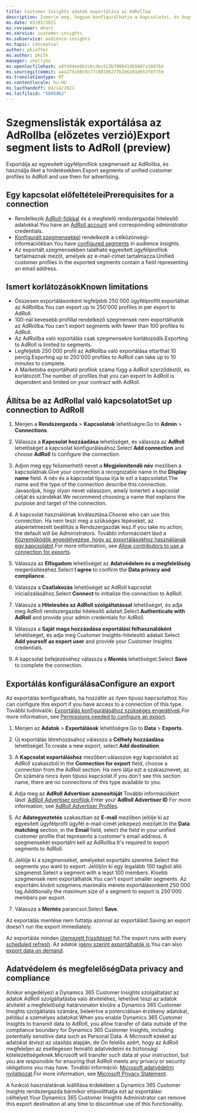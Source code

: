 ```yaml
---
title: Customer Insights adatok exportálása az AdRollba
description: Ismerje meg, hogyan konfigurálhatja a kapcsolatot, és hogyan exportálhatja az AdRollba.
ms.date: 03/03/2021
ms.reviewer: mhart
ms.service: customer-insights
ms.subservice: audience-insights
ms.topic: conceptual
author: pkieffer
ms.author: philk
manager: shellyha
ms.openlocfilehash: e8f4d4ee6b2c6cdec513b700641db568fa16076d
ms.sourcegitcommit: aaa275c60c0c77c88196277b266a91d653f8f759
ms.translationtype: HT
ms.contentlocale: hu-HU
ms.lasthandoff: 04/14/2021
ms.locfileid: "5895962"
---
```

# <a name="export-segment-lists-to-adroll-preview"></a><span data-ttu-id="1edde-103">Szegmenslisták exportálása az AdRollba (előzetes verzió)</span><span class="sxs-lookup"><span data-stu-id="1edde-103">Export segment lists to AdRoll (preview)</span></span>

<span data-ttu-id="1edde-104">Exportálja az egyesített ügyfélprofilok szegmenseit az AdRollba, és használja őket a hirdetésekben.</span><span class="sxs-lookup"><span data-stu-id="1edde-104">Export segments of unified customer profiles to AdRoll and use them for advertising.</span></span> 

## <a name="prerequisites-for-a-connection"></a><span data-ttu-id="1edde-105">Egy kapcsolat előfeltételei</span><span class="sxs-lookup"><span data-stu-id="1edde-105">Prerequisites for a connection</span></span>

-   <span data-ttu-id="1edde-106">Rendelkezik [AdRoll-fiókkal](https://www.adroll.com/) és a megfelelő rendszergazdai hitelesítő adatokkal.</span><span class="sxs-lookup"><span data-stu-id="1edde-106">You have an [AdRoll account](https://www.adroll.com/) and corresponding administrator credentials.</span></span>
-   <span data-ttu-id="1edde-107">[Konfigurált szegmensekkel](segments.md) rendelkezik a célközönségi-információkban.</span><span class="sxs-lookup"><span data-stu-id="1edde-107">You have [configured segments](segments.md) in audience insights.</span></span>
-   <span data-ttu-id="1edde-108">Az exportált szegmensekben található egyesített ügyfélprofilok tartalmaznak mezőt, amelyek az e-mail-címet tartalmazza.</span><span class="sxs-lookup"><span data-stu-id="1edde-108">Unified customer profiles in the exported segments contain a field representing an email address.</span></span>

## <a name="known-limitations"></a><span data-ttu-id="1edde-109">Ismert korlátozások</span><span class="sxs-lookup"><span data-stu-id="1edde-109">Known limitations</span></span>

- <span data-ttu-id="1edde-110">Összesen exportálásonként legfeljebb 250 000 ügyfélprofilt exportálhat az AdRollba.</span><span class="sxs-lookup"><span data-stu-id="1edde-110">You can export up to 250'000 profiles in per export to AdRoll.</span></span>
- <span data-ttu-id="1edde-111">100-nál kevesebb profillal rendelkező szegmensek nem exportálhatók az AdRollba.</span><span class="sxs-lookup"><span data-stu-id="1edde-111">You can't export segments with fewer than 100 profiles to AdRoll.</span></span> 
- <span data-ttu-id="1edde-112">Az AdRollba való exportálás csak szegmensekre korlátozódik.</span><span class="sxs-lookup"><span data-stu-id="1edde-112">Exporting to AdRoll is limited to segments.</span></span>
- <span data-ttu-id="1edde-113">Legfeljebb 250 000 profil az AdRollba való exportálása eltarthat 10 percig.</span><span class="sxs-lookup"><span data-stu-id="1edde-113">Exporting up to 250'000 profiles to AdRoll can take up to 10 minutes to complete.</span></span> 
- <span data-ttu-id="1edde-114">A Marketoba exportálható profilok száma függ a AdRoll szerződéstől, és korlátozott.</span><span class="sxs-lookup"><span data-stu-id="1edde-114">The number of profiles that you can export to AdRoll is dependent and limited on your contract with AdRoll.</span></span>

## <a name="set-up-connection-to-adroll"></a><span data-ttu-id="1edde-115">Állítsa be az AdRollal való kapcsolatot</span><span class="sxs-lookup"><span data-stu-id="1edde-115">Set up connection to AdRoll</span></span>

1. <span data-ttu-id="1edde-116">Menjen a **Rendszergazda** > **Kapcsolatok** lehetőségre.</span><span class="sxs-lookup"><span data-stu-id="1edde-116">Go to **Admin** > **Connections**.</span></span>

1. <span data-ttu-id="1edde-117">Válassza a **Kapcsolat hozzáadása** lehetőséget, és válassza az **AdRoll** lehetőséget a kapcsolat konfigurálásához.</span><span class="sxs-lookup"><span data-stu-id="1edde-117">Select **Add connection** and choose **AdRoll** to configure the connection.</span></span>

1. <span data-ttu-id="1edde-118">Adjon meg egy felismerhető nevet a **Megjelenítendő név** mezőben a kapcsolatnak.</span><span class="sxs-lookup"><span data-stu-id="1edde-118">Give your connection a recognizable name in the **Display name** field.</span></span> <span data-ttu-id="1edde-119">A név és a kapcsolat típusa írja le ezt a kapcsolatot.</span><span class="sxs-lookup"><span data-stu-id="1edde-119">The name and the type of the connection describe this connection.</span></span> <span data-ttu-id="1edde-120">Javasoljuk, hogy olyan nevet válasszon, amely ismerteti a kapcsolat célját és szándékát.</span><span class="sxs-lookup"><span data-stu-id="1edde-120">We recommend choosing a name that explains the purpose and target of the connection.</span></span>

1. <span data-ttu-id="1edde-121">A kapcsolat használóinak kiválasztása.</span><span class="sxs-lookup"><span data-stu-id="1edde-121">Choose who can use this connection.</span></span> <span data-ttu-id="1edde-122">Ha nem teszi meg a szükséges lépéseket, az alapértelmezett beállítás a Rendszergazdák lesz.</span><span class="sxs-lookup"><span data-stu-id="1edde-122">If you take no action, the default will be Administrators.</span></span> <span data-ttu-id="1edde-123">További információért lásd a [Közreműködők engedélyezése, hogy az exportálásokhoz használjanak egy kapcsolatot](connections.md#allow-contributors-to-use-a-connection-for-exports).</span><span class="sxs-lookup"><span data-stu-id="1edde-123">For more information, see [Allow contributors to use a connection for exports](connections.md#allow-contributors-to-use-a-connection-for-exports).</span></span>

1. <span data-ttu-id="1edde-124">Válassza az **Elfogadom** lehetőséget az **Adatvédelem és a megfelelőség** megerősítéséhez.</span><span class="sxs-lookup"><span data-stu-id="1edde-124">Select **I agree** to confirm the **Data privacy and compliance**.</span></span>

1. <span data-ttu-id="1edde-125">Válassza a **Csatlakozás** lehetőséget az AdRoll kapcsolat inicializálásához.</span><span class="sxs-lookup"><span data-stu-id="1edde-125">Select **Connect** to initialize the connection to AdRoll.</span></span>

1. <span data-ttu-id="1edde-126">Válassza a **Hitelesítés az AdRoll szolgáltatással** lehetőséget, és adja meg AdRoll rendszergazdai hitelesítő adatait.</span><span class="sxs-lookup"><span data-stu-id="1edde-126">Select **Authenticate with AdRoll** and provide your admin credentials for AdRoll.</span></span> 

1. <span data-ttu-id="1edde-127">Válassza a **Saját maga hozzáadása exportálási felhasználóként** lehetőséget, és adja meg Customer Insights-hitelesítő adatait.</span><span class="sxs-lookup"><span data-stu-id="1edde-127">Select **Add yourself as export user** and provide your Customer Insights credentials.</span></span>

1. <span data-ttu-id="1edde-128">A kapcsolat befejezéséhez válassza a **Mentés** lehetőséget.</span><span class="sxs-lookup"><span data-stu-id="1edde-128">Select **Save** to complete the connection.</span></span>

## <a name="configure-an-export"></a><span data-ttu-id="1edde-129">Exportálás konfigurálása</span><span class="sxs-lookup"><span data-stu-id="1edde-129">Configure an export</span></span>

<span data-ttu-id="1edde-130">Az exportálás konfigurálható, ha hozzáfér az ilyen típusú kapcsolathoz.</span><span class="sxs-lookup"><span data-stu-id="1edde-130">You can configure this export if you have access to a connection of this type.</span></span> <span data-ttu-id="1edde-131">További tudnivalók: [Exportálás konfigurálásához szükséges engedélyek](export-destinations.md#set-up-a-new-export).</span><span class="sxs-lookup"><span data-stu-id="1edde-131">For more information, see [Permissions needed to configure an export](export-destinations.md#set-up-a-new-export).</span></span>

1. <span data-ttu-id="1edde-132">Menjen az **Adatok** > **Exportálások** lehetőségre.</span><span class="sxs-lookup"><span data-stu-id="1edde-132">Go to **Data** > **Exports**.</span></span>

1. <span data-ttu-id="1edde-133">Új exportálás létrehozásához válassza a **Célhely hozzáadása** lehetőséget.</span><span class="sxs-lookup"><span data-stu-id="1edde-133">To create a new export, select **Add destination**.</span></span>

1. <span data-ttu-id="1edde-134">A **Kapcsolat exportáláshoz** mezőben válasszon egy kapcsolatot az AdRoll szakaszból.</span><span class="sxs-lookup"><span data-stu-id="1edde-134">In the **Connection for export** field, choose a connection from the AdRoll section.</span></span> <span data-ttu-id="1edde-135">Ha nem látja ezt a szakasznevet, az Ön számára nincs ilyen típusú kapcsolat.</span><span class="sxs-lookup"><span data-stu-id="1edde-135">If you don't see this section name, there are no connections of this type available to you.</span></span>

1. <span data-ttu-id="1edde-136">Adja meg az **AdRoll Advertiser azonosítóját** További információkért lásd: [AdRoll Advertiser profilok](https://help.adroll.com/hc/articles/212011838-Advertiser-Profiles).</span><span class="sxs-lookup"><span data-stu-id="1edde-136">Enter your **AdRoll Advertiser ID** For more information, see [AdRoll Advertiser Profiles](https://help.adroll.com/hc/articles/212011838-Advertiser-Profiles).</span></span>

3. <span data-ttu-id="1edde-137">Az **Adategyeztetés** szakaszban az **E-mail** mezőben jelölje ki az egyesített ügyfélprofil ügyfél e-mail-címét jelképező mezőjét.</span><span class="sxs-lookup"><span data-stu-id="1edde-137">In the **Data matching** section, in the **Email** field, select the field in your unified customer profile that represents a customer's email address.</span></span> <span data-ttu-id="1edde-138">A szegmenseket exportálni kell az AdRollba.</span><span class="sxs-lookup"><span data-stu-id="1edde-138">It's required to export segments to AdRoll.</span></span>

1. <span data-ttu-id="1edde-139">Jelölje ki a szegmenseket, amelyeket exportálni szeretne.</span><span class="sxs-lookup"><span data-stu-id="1edde-139">Select the segments you want to export.</span></span> <span data-ttu-id="1edde-140">Jelöljön ki egy legalább 100 tagból álló szegmenst.</span><span class="sxs-lookup"><span data-stu-id="1edde-140">Select a segment with a least 100 members.</span></span> <span data-ttu-id="1edde-141">Kisebb szegmensek nem exportálhatók.</span><span class="sxs-lookup"><span data-stu-id="1edde-141">You can't export smaller segments.</span></span> <span data-ttu-id="1edde-142">Az exportálni kívánt szegmens maximális mérete exportálásonként 250 000 tag.</span><span class="sxs-lookup"><span data-stu-id="1edde-142">Additionally the maximum size of a segment to export is 250'000 members per export.</span></span> 

1. <span data-ttu-id="1edde-143">Válassza a **Mentés** parancsot.</span><span class="sxs-lookup"><span data-stu-id="1edde-143">Select **Save**.</span></span>

<span data-ttu-id="1edde-144">Az exportálás mentése nem futtatja azonnal az exportálást.</span><span class="sxs-lookup"><span data-stu-id="1edde-144">Saving an export doesn't run the export immediately.</span></span>

<span data-ttu-id="1edde-145">Az exportálás minden [ütemezett frissítéssel](system.md#schedule-tab) fut.</span><span class="sxs-lookup"><span data-stu-id="1edde-145">The export runs with every [scheduled refresh](system.md#schedule-tab).</span></span> <span data-ttu-id="1edde-146">Az adatok [igény szerint exportálhatók is](export-destinations.md#run-exports-on-demand).</span><span class="sxs-lookup"><span data-stu-id="1edde-146">You can also [export data on demand](export-destinations.md#run-exports-on-demand).</span></span> 


## <a name="data-privacy-and-compliance"></a><span data-ttu-id="1edde-147">Adatvédelem és megfelelőség</span><span class="sxs-lookup"><span data-stu-id="1edde-147">Data privacy and compliance</span></span>

<span data-ttu-id="1edde-148">Amikor engedélyezi a Dynamics 365 Customer Insights szolgáltatást az adatok AdRoll szolgáltatásba való átviteléhez, lehetővé teszi az adatok átvitelét a megfelelőségi határvonalon kívülre a Dynamics 365 Customer Insights szolgáltatás számára, beleértve a potenciálisan érzékeny adatokat, például a személyes adatokat.</span><span class="sxs-lookup"><span data-stu-id="1edde-148">When you enable Dynamics 365 Customer Insights to transmit data to AdRoll, you allow transfer of data outside of the compliance boundary for Dynamics 365 Customer Insights, including potentially sensitive data such as Personal Data.</span></span> <span data-ttu-id="1edde-149">A Microsoft ezeket az adatokat átviszi az utasítás alapján, de Ön felelős azért, hogy az AdRoll megfeleljen az esetlegesen fennálló adatvédelmi és biztonsági kötelezettségeknek.</span><span class="sxs-lookup"><span data-stu-id="1edde-149">Microsoft will transfer such data at your instruction, but you are responsible for ensuring that AdRoll meets any privacy or security obligations you may have.</span></span> <span data-ttu-id="1edde-150">További információ: [Microsoft adatvédelmi nyilatkozat](https://go.microsoft.com/fwlink/?linkid=396732).</span><span class="sxs-lookup"><span data-stu-id="1edde-150">For more information, see [Microsoft Privacy Statement](https://go.microsoft.com/fwlink/?linkid=396732).</span></span>

<span data-ttu-id="1edde-151">A funkció használatának leállítása érdekében a Dynamics 365 Customer Insights rendszergazda bármikor eltávolíthatja ezt az exportálási célhelyet.</span><span class="sxs-lookup"><span data-stu-id="1edde-151">Your Dynamics 365 Customer Insights Administrator can remove this export destination at any time to discontinue use of this functionality.</span></span>
